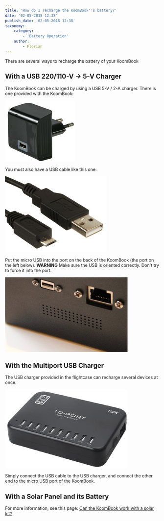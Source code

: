 ```yaml
---
title: 'How do I recharge the KoomBook''s battery?'
date: '02-05-2018 12:38'
publish_date: '02-05-2018 12:38'
taxonomy:
    category:
        - 'Battery Operation'
    author:
        - Florian
---
```


There are several ways to recharge the battery of your KoomBook

## With a USB 220/110-V -&gt; 5-V Charger

The KoomBook can be charged by using a USB 5-V / 2-A charger.  There is one provided with the KoomBook:

![](PW03053-40.jpg)

You must also have a USB cable like this one:

![](Capture%20du%202018-01-09%2011-05-45.png)

Put the micro USB into the port on the back of the KoomBook (the port on the left below).  **WARNING** Make sure the USB is oriented correctly.  Don't try to force it into the port.

![](IMG_3216.JPG)

## With the Multiport USB Charger

The USB charger provided in the flightcase can recharge several devices at once.

![](serveimage2.jpeg)

Simply connect the USB cable to the USB charger, and connect the other end to the micro USB port of the KoomBook.

## With a Solar Panel and its Battery

For more information, see this page: [Can the KoomBook work with a solar kit?](../le-koombook-peut-il-fonctionner-a-laide-dun-kit-solaire) 
